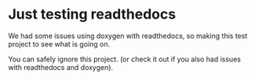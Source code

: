 # Just testing readthedocs

We had some issues using doxygen with readthedocs, so making this test project to see what is going on.

You can safely ignore this project. (or check it out if you also had issues with readthedocs and doxygen).